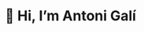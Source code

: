 <h1> 👋 Hi, I’m Antoni Galí </h1>
<img style='align:right;top:"500";height:"300";width:"400"' alt="GIF' src='https://media2.giphy.com/media/qgQUggAC3Pfv687qPC/giphy.gif?cid=ecf05e47h3asshrkbwtnb4vjwnko03r7zie1rgnhi6ups9zn&rid=giphy.gif&ct=g'></img>
<p style='align:left'> 👀 I’m interested in Web & App Development & Product Design </p>

<p>🌱 I’m currently learning HTML, CSS, Javascript, React, Express, React-Native...</p>
<p>💞️ I’m looking to collaborate on ethical and inspiring projects.</p>
<p>📫 If you want to reach me you can write on linkedin https://linkedin.com/in/antoni-g-g</p>

